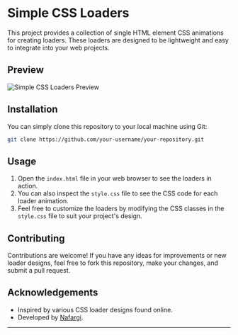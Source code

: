 
# Simple CSS Loaders

This project provides a collection of single HTML element CSS animations for creating loaders. These loaders are designed to be lightweight and easy to integrate into your web projects.

## Preview

![Simple CSS Loaders Preview](preview.gif)

## Installation

You can simply clone this repository to your local machine using Git:

```bash
git clone https://github.com/your-username/your-repository.git
```


## Usage

1. Open the `index.html` file in your web browser to see the loaders in action.
2. You can also inspect the `style.css` file to see the CSS code for each loader animation.
3. Feel free to customize the loaders by modifying the CSS classes in the `style.css` file to suit your project's design.

## Contributing

Contributions are welcome! If you have any ideas for improvements or new loader designs, feel free to fork this repository, make your changes, and submit a pull request.


## Acknowledgements

- Inspired by various CSS loader designs found online.
- Developed by [Nafargi](https://github.com/nafargi-dg).

---
